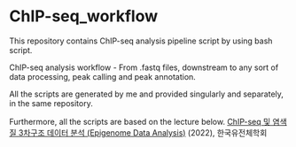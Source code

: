 # ChIP-seq_workflow

This repository contains ChIP-seq analysis pipeline script by using bash script.

ChIP-seq analysis workflow - From .fastq files, downstream to any sort of data processing, peak calling and peak annotation.

All the scripts are generated by me and provided singularly and separately, in the same repository.

Furthermore, all the scripts are based on the lecture below.
[ChIP-seq 및 염색질 3차구조 데이터 분석 (Epigenome Data Analysis)](https://kogo.or.kr/Conference/ConferenceView.asp?AC=3&CODE=CD20220501&CpPage=101#CONF) (2022), 한국유전체학회
